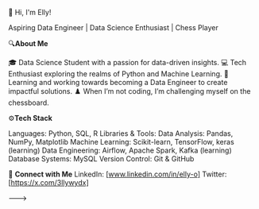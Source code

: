 👋 Hi, I'm Elly!

Aspiring Data Engineer | Data Science Enthusiast | Chess Player 


🔍**About Me**

🎓 Data Science Student with a passion for data-driven insights.
💻 Tech Enthusiast exploring the realms of Python and Machine Learning.
🔧 Learning and working towards becoming a Data Engineer to create impactful solutions.
♟️ When I’m not coding, I’m challenging myself on the chessboard.


⚙️**Tech Stack**

Languages: Python, SQL, R
Libraries & Tools:
Data Analysis: Pandas, NumPy, Matplotlib
Machine Learning: Scikit-learn, TensorFlow, keras (learning)
Data Engineering: Airflow, Apache Spark, Kafka (learning)
Database Systems: MySQL
Version Control: Git & GitHub


🤝 **Connect with Me**
LinkedIn: [www.linkedin.com/in/elly-o]
Twitter: [https://x.com/3llywydx]

--->
